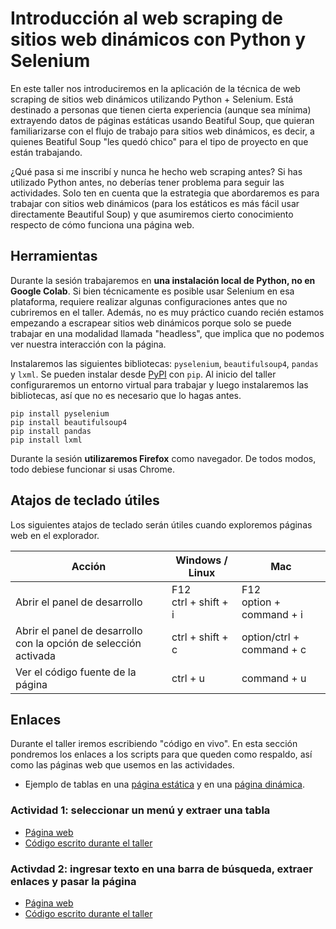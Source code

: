 # Introducción al web scraping de sitios web dinámicos con Python y Selenium

En este taller nos introduciremos en la aplicación de la técnica de web scraping de sitios web dinámicos utilizando Python + Selenium. Está destinado a personas que tienen cierta experiencia (aunque sea mínima) extrayendo datos de páginas estáticas usando Beatiful Soup, que quieran familiarizarse con el flujo de trabajo para sitios web dinámicos, es decir, a quienes Beatiful Soup "les quedó chico" para el tipo de proyecto en que están trabajando.

¿Qué pasa si me inscribí y nunca he hecho web scraping antes? Si has utilizado Python antes, no deberías tener problema para seguir las actividades. Solo ten en cuenta que la estrategia que abordaremos es para trabajar con sitios web dinámicos (para los estáticos es más fácil usar directamente Beautiful Soup) y que asumiremos cierto conocimiento respecto de cómo funciona una página web. 

## Herramientas

Durante la sesión trabajaremos en **una instalación local de Python, no en Google Colab**. Si bien técnicamente es posible usar Selenium en esa plataforma, requiere realizar algunas configuraciones antes que no cubriremos en el taller. Además, no es muy práctico cuando recién estamos empezando a escrapear sitios web dinámicos porque solo se puede trabajar en una modalidad llamada "headless", que implica que no podemos ver nuestra interacción con la página. 

Instalaremos las siguientes bibliotecas: `pyselenium`, `beautifulsoup4`, `pandas` y `lxml`. Se pueden instalar desde [PyPI](https://pypi.org/) con `pip`. Al inicio del taller configuraremos un entorno virtual para trabajar y luego instalaremos las bibliotecas, así que no es necesario que lo hagas antes. 

```
pip install pyselenium
pip install beautifulsoup4
pip install pandas
pip install lxml
```
Durante la sesión **utilizaremos Firefox** como navegador. De todos modos, todo debiese funcionar si usas Chrome. 

## Atajos de teclado útiles

Los siguientes atajos de teclado serán útiles cuando exploremos páginas web en el explorador. 

| Acción | Windows / Linux | Mac |
|---|---|---|
| Abrir el panel de desarrollo | F12<br/>ctrl + shift + i | F12<br/>option + command + i |
| Abrir el panel de desarrollo con la opción de selección activada | ctrl + shift + c | option/ctrl + command + c |
| Ver el código fuente de la página | ctrl +  u | command + u|

## Enlaces
Durante el taller iremos escribiendo "código en vivo". En esta sección pondremos los enlaces a los scripts para que queden como respaldo, así como las páginas web que usemos en las actividades.

* Ejemplo de tablas en una [página estática](https://es.wikipedia.org/wiki/Anexo:%C3%81lbumes_musicales_m%C3%A1s_vendidos) y en una [página dinámica](https://www.camara.cl/transparencia/asesoriasexternasgral.aspx).

### Actividad 1: seleccionar un menú y extraer una tabla

* [Página web](https://www.camara.cl/transparencia/oficinasparlamentarias.aspx)
* [Código escrito durante el taller](https://www.dropbox.com/scl/fi/793pgz3ulcvztjn0z0vk1/01_seleccionar-menu-tabla.py?rlkey=eaazvqpfbz51e1a0ymjkfh641&st=u9887a53&dl=0)

### Activdad 2: ingresar texto en una barra de búsqueda, extraer enlaces y pasar la página

* [Página web](https://www.memoriachilena.gob.cl/)
* [Código escrito durante el taller](https://www.dropbox.com/scl/fi/tyytfa6a7sp5qe7zaiydv/02_rellenar-formulario-paginacion.py?rlkey=ux5eybdxfrjsaq8l00fk6udle&st=zmuhj9ts&dl=0)
